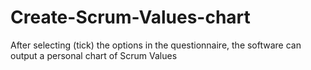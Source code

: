 # Create-Scrum-Values-chart
After selecting (tick) the options in the questionnaire, the software can output a personal chart of Scrum Values
